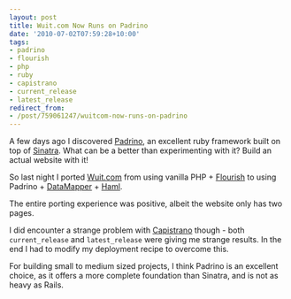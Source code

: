 ```yaml
---
layout: post
title: Wuit.com Now Runs on Padrino
date: '2010-07-02T07:59:28+10:00'
tags:
- padrino
- flourish
- php
- ruby
- capistrano
- current_release
- latest_release
redirect_from:
- /post/759061247/wuitcom-now-runs-on-padrino
---
```

A few days ago I discovered [Padrino](http://www.padrinorb.com/), an excellent ruby framework built on top of [Sinatra](http://www.sinatrarb.com/). What can be a better than experimenting with it? Build an actual website with it!

So last night I ported [Wuit.com](http://wuit.com/) from using vanilla PHP + [Flourish](http://flourishlib.com/) to using Padrino + [DataMapper](http://datamapper.org/) + [Haml](http://haml-lang.com/).

The entire porting experience was positive, albeit the website only has two pages.

I did encounter a strange problem with [Capistrano](http://www.capify.org/) though - both `current_release` and `latest_release` were giving me strange results. In the end I had to modify my deployment recipe to overcome this.

For building small to medium sized projects, I think Padrino is an excellent choice, as it offers a more complete foundation than Sinatra, and is not as heavy as Rails.

